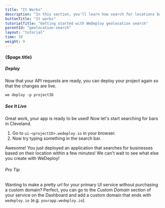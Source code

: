```yaml
---
title: "It Works"
description: "In this section, you'll learn how search for locations based on their coordinates using the WeDeploy API Client."
buttonTitle: "It works"
tutorialTitle: "Getting started with WeDeploy geolocation search"
parentId: "geolocation-search"
layout: "tutorial"
time: 30
weight: 9
---
```


#### {$page.title}

##### Deploy

Now that your API requests are ready, you can deploy your project again so that the changes are live.

```xml
we deploy -p projectID
```

##### See It Live

Great work, your app is ready to be used! Now let's start searching for bars in Cleveland.

1. Go to `ui-<projectID>.wedeploy.io` in your browser.
2. Now try typing something in the search bar.

Awesome! You just deployed an application that searches for businesses based on their location within a few minutes! We can't wait to see what else you create with WeDeploy!

<aside>

###### <span class="icon-16-star"></span> Pro Tip

Wanting to make a pretty url for your primary UI service without purchasing a custom domain? Perfect, you can go to the _Custom Domain_ section of your service on the Dashboard and add a custom domain that ends with `wedeploy.io` (e.g. `yourapp.wedeploy.io`).

</aside>
